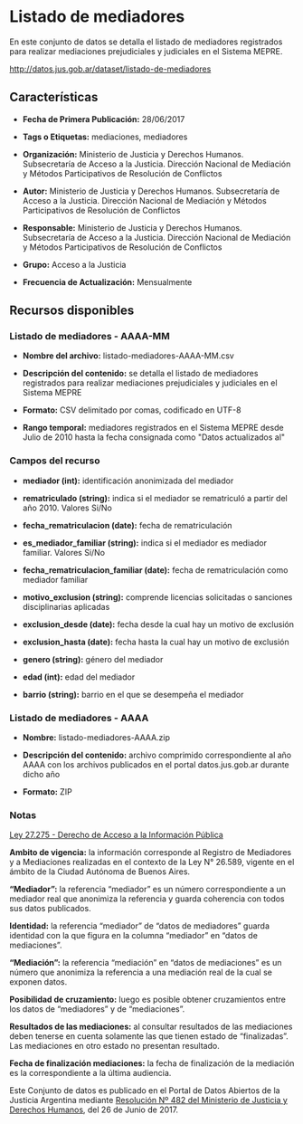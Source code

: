 Listado de mediadores
======================

En este conjunto de datos se detalla el listado de mediadores registrados para realizar mediaciones prejudiciales y judiciales en el Sistema MEPRE.

http://datos.jus.gob.ar/dataset/listado-de-mediadores

Características
---------------

-   **Fecha de Primera Publicación:** 28/06/2017

-   **Tags o Etiquetas:** mediaciones, mediadores

-   **Organización:** Ministerio de Justicia y Derechos Humanos. Subsecretaría de Acceso a la Justicia. Dirección Nacional de Mediación y Métodos Participativos de Resolución de Conflictos

-   **Autor:** Ministerio de Justicia y Derechos Humanos. Subsecretaría de Acceso a la Justicia. Dirección Nacional de Mediación y Métodos Participativos de Resolución de Conflictos

-   **Responsable:** Ministerio de Justicia y Derechos Humanos. Subsecretaría de Acceso a la Justicia. Dirección Nacional de Mediación y Métodos Participativos de Resolución de Conflictos

-   **Grupo:** Acceso a la Justicia

-   **Frecuencia de Actualización:** Mensualmente

Recursos disponibles
--------------------

### Listado de mediadores - AAAA-MM

-   **Nombre del archivo:** listado-mediadores-AAAA-MM.csv

-   **Descripción del contenido:** se detalla el listado de mediadores registrados para realizar mediaciones prejudiciales y judiciales en el Sistema MEPRE

-   **Formato:** CSV delimitado por comas, codificado en UTF-8

-   **Rango temporal:** mediadores registrados en el Sistema MEPRE desde Julio de 2010 hasta la fecha consignada como "Datos actualizados al"

### Campos del recurso

-   **mediador (int):** identificación anonimizada del mediador

-   **rematriculado (string):** indica si el mediador se rematriculó a partir del año 2010. Valores Si/No

-   **fecha_rematriculacion (date):** fecha de rematriculación

-   **es_mediador_familiar (string):** indica si el mediador es mediador familiar. Valores Si/No

-   **fecha_rematriculacion_familiar (date):** fecha de rematriculación como mediador familiar

-   **motivo_exclusion (string):** comprende licencias solicitadas o sanciones disciplinarias aplicadas

-   **exclusion_desde (date):** fecha desde la cual hay un motivo de exclusión

-   **exclusion_hasta (date):** fecha hasta la cual hay un motivo de exclusión

-   **genero (string):** género del mediador

-   **edad (int):** edad del mediador

-   **barrio (string):** barrio en el que se desempeña el mediador

### Listado de mediadores - AAAA

- **Nombre:** listado-mediadores-AAAA.zip

- **Descripción del contenido:** archivo comprimido correspondiente al año AAAA con los archivos publicados en el portal datos.jus.gob.ar durante dicho año

- **Formato:** ZIP

### Notas

[Ley 27.275 - Derecho de Acceso a la Información Pública]( http://servicios.infoleg.gob.ar/infolegInternet/anexos/265000-269999/265949/norma.htm)

**Ambito de vigencia:** la información corresponde al Registro de Mediadores y a Mediaciones realizadas en el contexto de la Ley N° 26.589, vigente en el ámbito de la Ciudad Autónoma de Buenos Aires.

**“Mediador”:** la referencia “mediador” es un número correspondiente a un mediador real que anonimiza la referencia y guarda coherencia con todos sus datos publicados.

**Identidad:** la referencia “mediador” de “datos de mediadores” guarda identidad con la que figura en la columna “mediador” en “datos de mediaciones”.

**“Mediación”:** la referencia “mediación” en “datos de mediaciones” es un número que anonimiza la referencia a una mediación real de la cual se exponen datos.

**Posibilidad de cruzamiento:** luego es posible obtener cruzamientos entre los datos de “mediadores” y de “mediaciones”.

**Resultados de las mediaciones:** al consultar resultados de las mediaciones deben tenerse en cuenta solamente las que tienen estado de “finalizadas”. Las mediaciones en otro estado no presentan resultado.

**Fecha de finalización mediaciones:** la fecha de finalización de la mediación es la correspondiente a la última audiencia.

Este Conjunto de datos es publicado en el Portal de Datos Abiertos de la Justicia Argentina mediante [Resolución Nº 482 del Ministerio de Justicia y Derechos Humanos](http://datos.jus.gob.ar/resoluciones/RESOL-2017-482-APN-MJ.pdf), del 26 de Junio de 2017.

